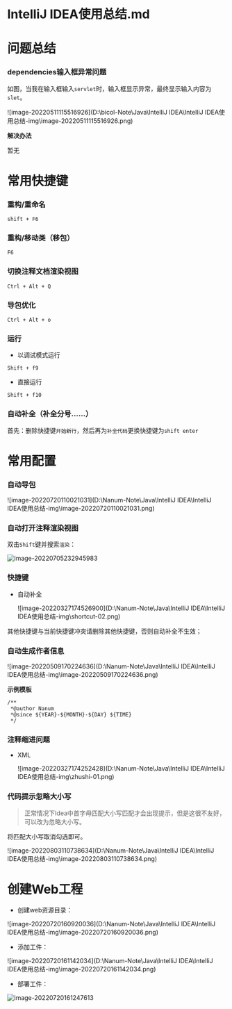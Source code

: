 # IntelliJ IDEA使用总结.md


# 问题总结

### dependencies输入框异常问题

如图，当我在输入框输入`servlet`时，输入框显示异常，最终显示输入内容为`slet`。

![image-20220511115516926](D:\bicol-Note\Java\IntelliJ IDEA\IntelliJ IDEA使用总结-img\image-20220511115516926.png)

**解决办法**

暂无



# 常用快捷键

### 重构/重命名

```shell
shift + F6
```



### 重构/移动类（移包）

```shell
F6
```



### 切换注释文档渲染视图

```shell
Ctrl + Alt + Q
```



### 导包优化

```shell
Ctrl + Alt + o
```



### 运行

- 以调试模式运行

```shell
Shift + f9
```

- 直接运行

```shell
Shift + f10
```



### 自动补全（补全分号……）

首先：删除快捷键`开始新行`，然后再为`补全代码`更换快捷键为`shift enter`



# 常用配置

### 自动导包

![image-20220720110021031](D:\Nanum-Note\Java\IntelliJ IDEA\IntelliJ IDEA使用总结-img\image-20220720110021031.png)

### 自动打开注释渲染视图

双击`Shift`键并搜索`渲染`：

<img src="D:\Nanum-Note\Java\IntelliJ IDEA\IntelliJ IDEA使用总结-img\image-20220705232945983.png" alt="image-20220705232945983"/>



### 快捷键

- 自动补全

  ![image-20220327174526900](D:\Nanum-Note\Java\IntelliJ IDEA\IntelliJ IDEA使用总结-img\shortcut-02.png)

其他快捷键与当前快捷键冲突请删除其他快捷键，否则自动补全不生效；



### 自动生成作者信息

![image-20220509170224636](D:\Nanum-Note\Java\IntelliJ IDEA\IntelliJ IDEA使用总结-img\image-20220509170224636.png)

**示例模板**

```
/**
 *@author Nanum
 *@since ${YEAR}-${MONTH}-${DAY} ${TIME} 
 */
```



### 注释缩进问题

- XML

    ![image-20220327174252428](D:\Nanum-Note\Java\IntelliJ IDEA\IntelliJ IDEA使用总结-img\zhushi-01.png)

### 代码提示忽略大小写

> 正常情况下Idea中首字母匹配大小写匹配才会出现提示，但是这很不友好，可以改为忽略大小写。

将匹配大小写取消勾选即可。

![image-20220803110738634](D:\Nanum-Note\Java\IntelliJ IDEA\IntelliJ IDEA使用总结-img\image-20220803110738634.png)



# 创建Web工程

- 创建web资源目录：

![image-20220720160920036](D:\Nanum-Note\Java\IntelliJ IDEA\IntelliJ IDEA使用总结-img\image-20220720160920036.png)

- 添加工件：

![image-20220720161142034](D:\Nanum-Note\Java\IntelliJ IDEA\IntelliJ IDEA使用总结-img\image-20220720161142034.png)

- 部署工件：

<img src="D:\Nanum-Note\Java\IntelliJ IDEA\IntelliJ IDEA使用总结-img\image-20220720161247613.png" alt="image-20220720161247613"  />

